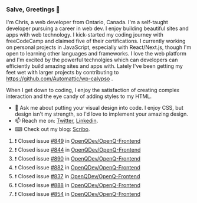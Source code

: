 ### Salve, Greetings 👋

I'm Chris, a web developer from Ontario, Canada. I'm a self-taught developer pursuing a career in web dev. I enjoy building beautiful sites and apps with web technology.
I kick-started my coding journey with freeCodeCamp and claimed five of their certifications.  I currently working on personal projects in JavaScript, especially with React/Next.js, though I'm open to learning other languages and frameworks. I love the web platform and I'm excited by the powerful technolgies which can developers can efficiently build amazing sites and apps with. Lately I've been getting my feet wet with larger projects by contributing to https://github.com/Automattic/wp-calypso .

When I get down to coding, I enjoy the satisfaction of creating complex interaction and the eye candy of adding styles to my HTML. 

- 💬 Ask me about putting your visual design into code. I enjoy CSS, but design isn't my strength, so I'd love to implement your amazing design.
- 📫 Reach me on: [Twitter](https://twitter.com/Christo28120856), [Linkedin](https://www.linkedin.com/in/christopher-stevers-07b9a5204/).
- ⌨ Check out my blog: [Scribo](https://christopherstevers.cf).
<!--
**Christopher-Stevers/Christopher-Stevers** is a ✨ _special_ ✨ repository because its `README.md` (this file) appears on your GitHub profile.

Here are some ideas to get you started:

- 🔭 I’m currently working on ...
- 🌱 I’m currently learning ...
- 👯 I’m looking to collaborate on ...
- 🤔 I’m looking for help with ...
- 😄 Pronouns: ...
- ⚡ Fun fact: ...
-->

<!--START_SECTION:activity-->
1. ❗️ Closed issue [#849](https://github.com/OpenQDev/OpenQ-Frontend/issues/849) in [OpenQDev/OpenQ-Frontend](https://github.com/OpenQDev/OpenQ-Frontend)
2. ❗️ Closed issue [#844](https://github.com/OpenQDev/OpenQ-Frontend/issues/844) in [OpenQDev/OpenQ-Frontend](https://github.com/OpenQDev/OpenQ-Frontend)
3. ❗️ Closed issue [#890](https://github.com/OpenQDev/OpenQ-Frontend/issues/890) in [OpenQDev/OpenQ-Frontend](https://github.com/OpenQDev/OpenQ-Frontend)
4. ❗️ Closed issue [#882](https://github.com/OpenQDev/OpenQ-Frontend/issues/882) in [OpenQDev/OpenQ-Frontend](https://github.com/OpenQDev/OpenQ-Frontend)
5. ❗️ Closed issue [#837](https://github.com/OpenQDev/OpenQ-Frontend/issues/837) in [OpenQDev/OpenQ-Frontend](https://github.com/OpenQDev/OpenQ-Frontend)
6. ❗️ Closed issue [#888](https://github.com/OpenQDev/OpenQ-Frontend/issues/888) in [OpenQDev/OpenQ-Frontend](https://github.com/OpenQDev/OpenQ-Frontend)
7. ❗️ Closed issue [#854](https://github.com/OpenQDev/OpenQ-Frontend/issues/854) in [OpenQDev/OpenQ-Frontend](https://github.com/OpenQDev/OpenQ-Frontend)
<!--END_SECTION:activity-->
